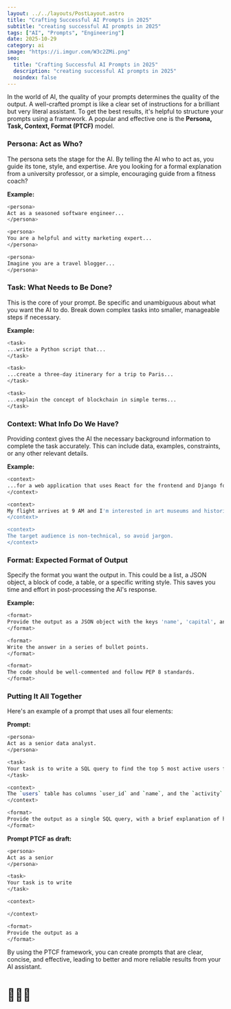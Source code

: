 ```yaml
---
layout: ../../layouts/PostLayout.astro
title: "Crafting Successful AI Prompts in 2025"
subtitle: "creating successful AI prompts in 2025"
tags: ["AI", "Prompts", "Engineering"]
date: 2025-10-29
category: ai
image: "https://i.imgur.com/W3c2ZMi.png"
seo:
  title: "Crafting Successful AI Prompts in 2025"
  description: "creating successful AI prompts in 2025"
  noindex: false
---
```


In the world of AI, the quality of your prompts determines the quality of the output. A well-crafted prompt is like a clear set of instructions for a brilliant but very literal assistant. To get the best results, it's helpful to structure your prompts using a framework. A popular and effective one is the **Persona, Task, Context, Format (PTCF)** model.

### Persona: Act as Who?

The persona sets the stage for the AI. By telling the AI who to act as, you guide its tone, style, and expertise. Are you looking for a formal explanation from a university professor, or a simple, encouraging guide from a fitness coach?

**Example:**

```bash
<persona>
Act as a seasoned software engineer...
</persona>

<persona>
You are a helpful and witty marketing expert...
</persona>

<persona>
Imagine you are a travel blogger...
</persona>
```

### Task: What Needs to Be Done?

This is the core of your prompt. Be specific and unambiguous about what you want the AI to do. Break down complex tasks into smaller, manageable steps if necessary.

**Example:**

```bash
<task>
...write a Python script that...
</task>

<task>
...create a three-day itinerary for a trip to Paris...
</task>

<task>
...explain the concept of blockchain in simple terms...
</task>
```

### Context: What Info Do We Have?

Providing context gives the AI the necessary background information to complete the task accurately. This can include data, examples, constraints, or any other relevant details.

**Example:**

```bash
<context>
...for a web application that uses React for the frontend and Django for the backend.
</context>

<context>
My flight arrives at 9 AM and I'm interested in art museums and historical sites.
</context>

<context>
The target audience is non-technical, so avoid jargon.
</context>
```

### Format: Expected Format of Output

Specify the format you want the output in. This could be a list, a JSON object, a block of code, a table, or a specific writing style. This saves you time and effort in post-processing the AI's response.

**Example:**

```bash
<format>
Provide the output as a JSON object with the keys 'name', 'capital', and 'population'.
</format>

<format>
Write the answer in a series of bullet points.
</format>

<format>
The code should be well-commented and follow PEP 8 standards.
</format>
```

### Putting It All Together

Here's an example of a prompt that uses all four elements:

**Prompt:**

```bash
<persona>
Act as a senior data analyst. 
</persona>

<task>
Your task is to write a SQL query to find the top 5 most active users from the `users` and `activity` tables.
</task>

<context> 
The `users` table has columns `user_id` and `name`, and the `activity` table has columns `user_id` and `login_date`.
</context>

<format>
Provide the output as a single SQL query, with a brief explanation of how it works.
</format>
```

**Prompt PTCF as draft:**

```bash
<persona>
Act as a senior  
</persona>

<task>
Your task is to write 
</task>

<context> 

</context>

<format>
Provide the output as a
</format>
```


By using the PTCF framework, you can create prompts that are clear, concise, and effective, leading to better and more reliable results from your AI assistant.

# 🎉🎉🎉
